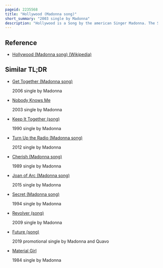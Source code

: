 ```yaml
---
pageid: 2235568
title: "Hollywood (Madonna song)"
short_summary: "2003 single by Madonna"
description: "Hollywood is a Song by the american Singer Madonna. The Song was written and produced by Madonna and Mirwais Ahmadza for her ninth Studio Album american Life. It was released on may 27 2003 as the second single from Maverick Records Album. It later appeared on the greatest Hits Album, Celebration. 'Hollywood' is a Folk Rock, synth-pop, electro-folk, electropop and psychedelic Folk Song that lyrically discusses american Culture and Greed, focusing on Hollywood, California, as a Place of Pop Stars and illusory Dreams. Ahmadza did the Principal Programming for the Track and kept the Track as simple as possible without using too many Instruments."
---
```


## Reference

- [Hollywood (Madonna song) (Wikipedia)](https://en.wikipedia.org/?curid=2235568)

## Similar TL;DR

- [Get Together (Madonna song)](/tldr/en/get-together-madonna-song)

  2006 single by Madonna

- [Nobody Knows Me](/tldr/en/nobody-knows-me)

  2003 single by Madonna

- [Keep It Together (song)](/tldr/en/keep-it-together-song)

  1990 single by Madonna

- [Turn Up the Radio (Madonna song)](/tldr/en/turn-up-the-radio-madonna-song)

  2012 single by Madonna

- [Cherish (Madonna song)](/tldr/en/cherish-madonna-song)

  1989 single by Madonna

- [Joan of Arc (Madonna song)](/tldr/en/joan-of-arc-madonna-song)

  2015 single by Madonna

- [Secret (Madonna song)](/tldr/en/secret-madonna-song)

  1994 single by Madonna

- [Revolver (song)](/tldr/en/revolver-song)

  2009 single by Madonna

- [Future (song)](/tldr/en/future-song)

  2019 promotional single by Madonna and Quavo

- [Material Girl](/tldr/en/material-girl)

  1984 single by Madonna
